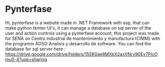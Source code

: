 # Pynterfase
Hi, pynterfase is a website made in .NET Framework with asp, that can make python tkinter UI's, it can manage a database on sql server of the user and actión controls 
using a pynterfase account, this project was made for SENA on Centro industrial de mantenimiento y manufactura (CIMM) with the programm ADSO Analisis y desarrollo de software.
You can find the database for sql server here : https://drive.google.com/drive/folders/155K0ae6MXkX2axVNrv90Ev7PlcOmu0-4?usp=sharing
